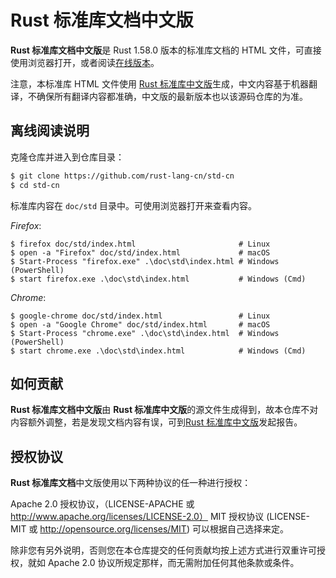 # Rust 标准库文档中文版

**Rust 标准库文档中文版**是 Rust 1.58.0 版本的标准库文档的 HTML 文件，可直接使用浏览器打开，或者阅读[在线版本][std-cn]。

注意，本标准库 HTML 文件使用 [Rust 标准库中文版][rust-library-i18n]生成，中文内容基于机器翻译，不确保所有翻译内容都准确，中文版的最新版本也以该源码仓库的为准。

## 离线阅读说明

克隆仓库并进入到仓库目录：

```bash
$ git clone https://github.com/rust-lang-cn/std-cn
$ cd std-cn
```

标准库内容在 `doc/std` 目录中。可使用浏览器打开来查看内容。

*Firefox*:

```console
$ firefox doc/std/index.html                       # Linux
$ open -a "Firefox" doc/std/index.html             # macOS
$ Start-Process "firefox.exe" .\doc\std\index.html # Windows (PowerShell)
$ start firefox.exe .\doc\std\index.html           # Windows (Cmd)
```

*Chrome*:

```console
$ google-chrome doc/std/index.html                 # Linux
$ open -a "Google Chrome" doc/std/index.html       # macOS
$ Start-Process "chrome.exe" .\doc\std\index.html  # Windows (PowerShell)
$ start chrome.exe .\doc\std\index.html            # Windows (Cmd)
```

## 如何贡献

**Rust 标准库文档中文版**由 **Rust 标准库中文版**的源文件生成得到，故本仓库不对内容额外调整，若是发现文档内容有误，可到[Rust 标准库中文版][rust-library-i18n]发起报告。

## 授权协议

**Rust 标准库文档**中文版使用以下两种协议的任一种进行授权：

Apache 2.0 授权协议，（LICENSE-APACHE 或 http://www.apache.org/licenses/LICENSE-2.0）
MIT 授权协议 (LICENSE-MIT 或 http://opensource.org/licenses/MIT)
可以根据自己选择来定。

除非您有另外说明，否则您在本仓库提交的任何贡献均按上述方式进行双重许可授权，就如 Apache 2.0 协议所规定那样，而无需附加任何其他条款或条件。

[std-cn]: https://rustwiki.org/zh-CN/std/
[rust-library-i18n]: https://github.com/wtklbm/rust-library-i18n
